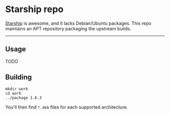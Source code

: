 # Starship repo

[Starship](https://starship.rs/) is awesome, and it lacks Debian/Ubuntu packages. This repo maintains an APT repository packaging the upstream builds.

---

## Usage

TODO

## Building

```console
mkdir work
cd work
../package 1.6.3
```

You'll then find `*.deb` files for each supported architecture.
